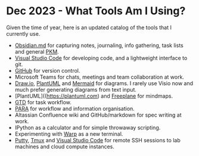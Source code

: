 # Dec 2023 - What Tools Am I Using?

Given the time of year, here is an updated catalog of the tools that I currently use.

- [Obsidian.md](https://obsidian.md/) for capturing notes, journaling, info gathering, task lists and general [PKM](https://en.wikipedia.org/wiki/Personal_knowledge_management).
- [Visual Studio Code](https://code.visualstudio.com/) for developing code, and a lightweight interface to git.
- [GitHub](https://github.com) for version control.
- Microsoft Teams for chats, meetings and team collaboration at work.
- [Draw.io](https://draw.io), [PlantUML](https://plantuml.com) and [Mermaid](https://mermaid.js.org) for diagrams. I rarely use Visio now and much prefer generating diagrams from text input.
- [PlantUML]((https://plantuml.com) and [Freeplane](https://www.freeplane.org/wiki/index.php/Home) for mindmaps.
- [GTD](https://gettingthingsdone.com/) for task workflow.
- [PARA](https://fortelabs.co/blog/para/) for workflow and information organisation.
- Altassian Confluence wiki and GitHub/markdown for spec writing at work.
- IPython as a calculator and for simple throwaway scripting.
- Experimenting with [Warp](https://www.warp.dev) as a new terminal.
- [Putty](https://www.putty.org), [Tmux](https://github.com/tmux/tmux/wiki) and [Visual Studio Code](https://code.visualstudio.com/) for remote SSH sessions to lab machines and cloud compute instances.